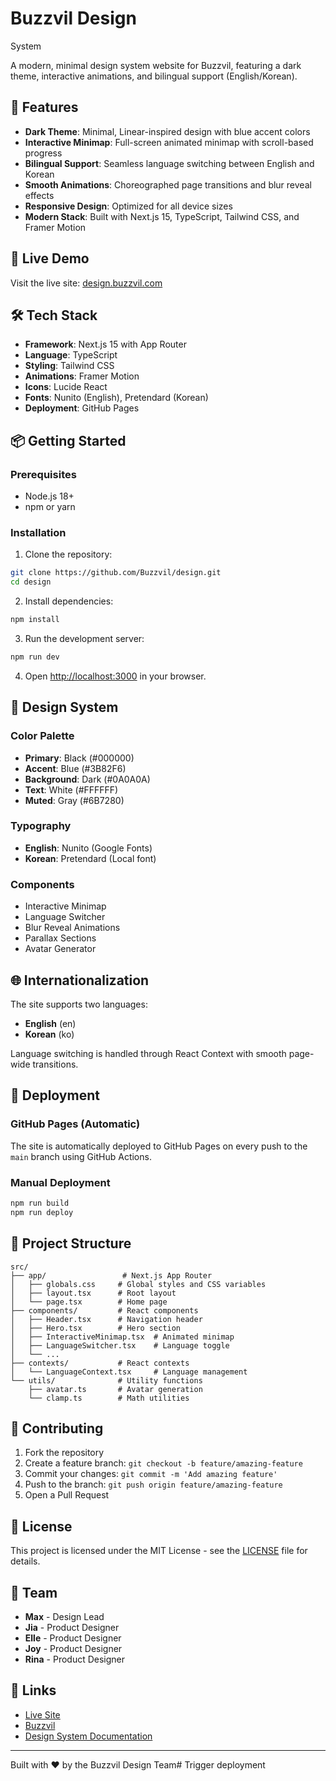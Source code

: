 # Buzzvil Design
<!-- Updated: Team members added --> System

A modern, minimal design system website for Buzzvil, featuring a dark theme, interactive animations, and bilingual support (English/Korean).

## 🌟 Features

- **Dark Theme**: Minimal, Linear-inspired design with blue accent colors
- **Interactive Minimap**: Full-screen animated minimap with scroll-based progress
- **Bilingual Support**: Seamless language switching between English and Korean
- **Smooth Animations**: Choreographed page transitions and blur reveal effects
- **Responsive Design**: Optimized for all device sizes
- **Modern Stack**: Built with Next.js 15, TypeScript, Tailwind CSS, and Framer Motion

## 🚀 Live Demo

Visit the live site: [design.buzzvil.com](https://design.buzzvil.com)

## 🛠️ Tech Stack

- **Framework**: Next.js 15 with App Router
- **Language**: TypeScript
- **Styling**: Tailwind CSS
- **Animations**: Framer Motion
- **Icons**: Lucide React
- **Fonts**: Nunito (English), Pretendard (Korean)
- **Deployment**: GitHub Pages

## 📦 Getting Started

### Prerequisites

- Node.js 18+ 
- npm or yarn

### Installation

1. Clone the repository:
```bash
git clone https://github.com/Buzzvil/design.git
cd design
```

2. Install dependencies:
```bash
npm install
```

3. Run the development server:
```bash
npm run dev
```

4. Open [http://localhost:3000](http://localhost:3000) in your browser.

## 🎨 Design System

### Color Palette
- **Primary**: Black (#000000)
- **Accent**: Blue (#3B82F6)
- **Background**: Dark (#0A0A0A)
- **Text**: White (#FFFFFF)
- **Muted**: Gray (#6B7280)

### Typography
- **English**: Nunito (Google Fonts)
- **Korean**: Pretendard (Local font)

### Components
- Interactive Minimap
- Language Switcher
- Blur Reveal Animations
- Parallax Sections
- Avatar Generator

## 🌐 Internationalization

The site supports two languages:
- **English** (en)
- **Korean** (ko)

Language switching is handled through React Context with smooth page-wide transitions.

## 🚀 Deployment

### GitHub Pages (Automatic)

The site is automatically deployed to GitHub Pages on every push to the `main` branch using GitHub Actions.

### Manual Deployment

```bash
npm run build
npm run deploy
```

## 📁 Project Structure

```
src/
├── app/                 # Next.js App Router
│   ├── globals.css     # Global styles and CSS variables
│   ├── layout.tsx      # Root layout
│   └── page.tsx        # Home page
├── components/         # React components
│   ├── Header.tsx      # Navigation header
│   ├── Hero.tsx        # Hero section
│   ├── InteractiveMinimap.tsx  # Animated minimap
│   ├── LanguageSwitcher.tsx    # Language toggle
│   └── ...
├── contexts/           # React contexts
│   └── LanguageContext.tsx     # Language management
└── utils/              # Utility functions
    ├── avatar.ts       # Avatar generation
    └── clamp.ts        # Math utilities
```

## 🤝 Contributing

1. Fork the repository
2. Create a feature branch: `git checkout -b feature/amazing-feature`
3. Commit your changes: `git commit -m 'Add amazing feature'`
4. Push to the branch: `git push origin feature/amazing-feature`
5. Open a Pull Request

## 📄 License

This project is licensed under the MIT License - see the [LICENSE](LICENSE) file for details.

## 👥 Team

- **Max** - Design Lead
- **Jia** - Product Designer
- **Elle** - Product Designer
- **Joy** - Product Designer
- **Rina** - Product Designer

## 🔗 Links

- [Live Site](https://design.buzzvil.com)
- [Buzzvil](https://buzzvil.com)
- [Design System Documentation](https://design.buzzvil.com/foundations)

---

Built with ❤️ by the Buzzvil Design Team# Trigger deployment
